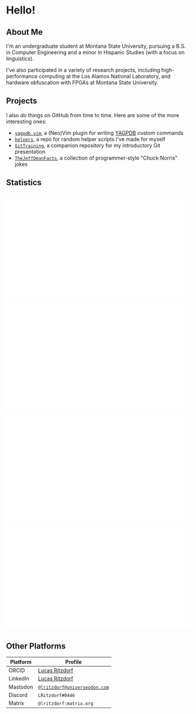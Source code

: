 # Hello!

## About Me

I'm an undergraduate student at Montana State University, pursuing a B.S. in
Computer Engineering and a minor in Hispanic Studies (with a focus on
linguistics).

I've also participated in a variety of research projects, including
high-performance computing at the Los Alamos National Laboratory, and hardware
obfuscation with FPGAs at Montana State University.

## Projects

I also do things on GitHub from time to time. Here are some of the more
interesting ones:

- [`yagpdb.vim`](https://github.com/l-zeuch/yagpdb.vim),
  a (Neo)Vim plugin for writing [YAGPDB](https://yagpdb.xyz) custom commands
- [`helpers`](https://github.com/LRitzdorf/helpers),
  a repo for random helper scripts I've made for myself
- [`GitTraining`](https://github.com/LRitzdorf/GitTraining),
  a companion repository for my introductory Git presentation
- [`TheJeffDeanFacts`](https://github.com/LRitzdorf/TheJeffDeanFacts),
  a collection of programmer-style "Chuck Norris" jokes

## Statistics

![](https://raw.githubusercontent.com/LRitzdorf/github-stats/master/generated/overview.svg#gh-dark-mode-only)
![](https://raw.githubusercontent.com/LRitzdorf/github-stats/master/generated/overview.svg#gh-light-mode-only)
![](https://raw.githubusercontent.com/LRitzdorf/github-stats/master/generated/languages.svg#gh-dark-mode-only)
![](https://raw.githubusercontent.com/LRitzdorf/github-stats/master/generated/languages.svg#gh-light-mode-only)

## Other Platforms

| Platform | Profile |
|-|-|
| ORCID | [Lucas Ritzdorf](https://orcid.org/0000-0002-0512-8850) |
| LinkedIn | [Lucas Ritzdorf](https://linkedin.com/in/lucas-ritzdorf-97b3081aa) |
| Mastodon | <a rel="me" href="https://universeodon.com/@lritzdorf">`@lritzdorf@universeodon.com`</a> |
| Discord | `LRitzdorf#0446` |
| Matrix | `@lritzdorf:matrix.org` |


